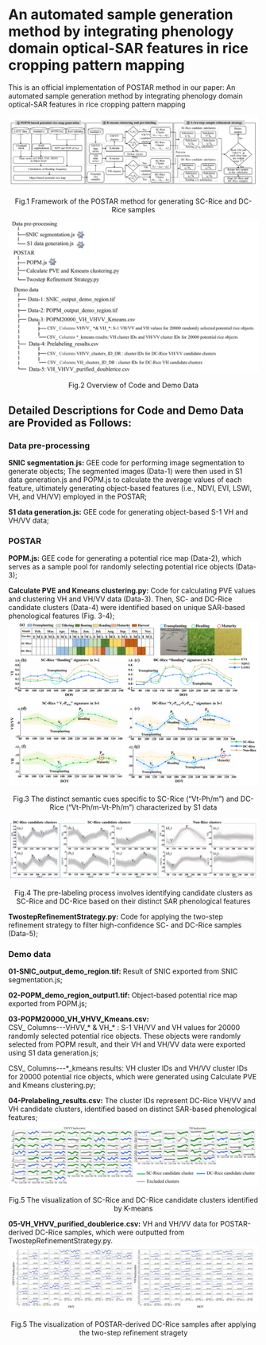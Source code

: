 # An automated sample generation method by integrating phenology domain optical-SAR features in rice cropping pattern mapping
This is an official implementation of POSTAR method in our paper: An automated sample generation method by integrating phenology domain optical-SAR features in rice cropping pattern mapping

![image](https://github.com/jingya11/POSTAR/blob/main/IMAGE/IMAGE-01.jpg)
<p align="center">
Fig.1 Framework of the POSTAR method for generating SC-Rice and DC-Rice samples
</p>

![image](https://github.com/jingya11/POSTAR/blob/main/IMAGE/IMAGE-02.jpg)
<p align="center">
Fig.2 Overview of Code and Demo Data
</p>

## Detailed Descriptions for Code and Demo Data are Provided as Follows:
### Data pre-processing
**SNIC segmentation.js:** GEE code for performing image segmentation to generate objects; The segmented images (Data-1) were then used in S1 data generation.js and POPM.js to calculate the average values of each feature, ultimately generating object-based features (i.e., NDVI, EVI, LSWI, VH, and VH/VV) employed in the POSTAR; <br>

**S1 data generation.js:** GEE code for generating object-based S-1 VH and VH/VV data;<br>

### POSTAR
**POPM.js:** GEE code for generating a potential rice map (Data-2), which serves as a sample pool for randomly selecting potential rice objects (Data-3);<br>

**Calculate PVE and Kmeans clustering.py:** Code for calculating PVE values and clustering VH and VH/VV data (Data-3). Then, SC- and DC-Rice candidate clusters (Data-4) were identified based on unique SAR-based phenological features (Fig. 3-4);<br>
![image](https://github.com/jingya11/POSTAR/blob/main/IMAGE/IMAGE-03.jpg)
<p align="center">
Fig.3 The  distinct semantic cues specific to SC-Rice (“Vt-Ph/m”) and DC-Rice (“Vt-Ph/m-Vt-Ph/m”) characterized by S1 data
</p>

![image](https://github.com/jingya11/POSTAR/blob/main/IMAGE/IMAGE-04.jpg)
<p align="center">
Fig.4 The pre-labeling process involves identifying candidate clusters as SC-Rice and DC-Rice based on their distinct SAR phenological features
</p>

**TwostepRefinementStrategy.py:** Code for applying the two-step refinement strategy to filter high-confidence SC- and DC-Rice samples (Data-5);<br>

### Demo data
**01-SNIC_output_demo_region.tif:** Result of SNIC exported from SNIC segmentation.js;<br>

**02-POPM_demo_region_output1.tif:** Object-based potential rice map exported from POPM.js;<br>

**03-POPM20000_VH_VHVV_Kmeans.csv:** <br>
CSV_ Columns---VHVV_* & VH_* : S-1 VH/VV and VH values for 20000 randomly selected potential rice objects. These objects were randomly selected from POPM result, and their VH and VH/VV data were exported using S1 data generation.js;<br>

CSV_ Columns---*_kmeans results: VH cluster IDs and VH/VV cluster IDs for 20000 potential rice objects, which were generated using Calculate PVE and Kmeans clustering.py;<br>

**04-Prelabeling_results.csv:** The cluster IDs represent DC-Rice VH/VV and VH candidate clusters, identified based on distinct SAR-based phenological features;<br>
![image](https://github.com/jingya11/POSTAR/blob/main/IMAGE/IMAGE-05.jpg)
<p align="center">
Fig.5 The visualization of SC-Rice and DC-Rice candidate clusters identified by K-means
</p>

**05-VH_VHVV_purified_doublerice.csv:** VH and VH/VV data for POSTAR-derived DC-Rice samples, which were outputted from TwostepRefinementStrategy.py.
![image](https://github.com/jingya11/POSTAR/blob/main/IMAGE/IMAGE-06.jpg)
<p align="center">
Fig.5 The visualization of POSTAR-derived DC-Rice samples after applying the two-step refinement stragety
</p>





